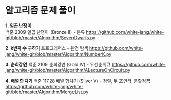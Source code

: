 # 알고리즘 문제 풀이
  
  
**1. 일곱 난쟁이**  
    백준 2309 일곱 난쟁이 (Bronze II) - 분류
    https://github.com/white-jang/white-git/blob/master/Algorithm/SevenDwarfs.py

**2. k번째 수 구하기** 
    프로그래머스 - 완전 탐색
    https://github.com/white-jang/white-git/blob/master/Algorithm/NumberK.py

**3. 순회강연** 
    백준 2109 순회강연 (Gold IV) - 우선순위큐
    https://github.com/white-jang/white-git/blob/master/Algorithm/ALectureOnCircuit.py

**4. 배열 합치기** 
    백준 11728 배열 합치기 (Silver V) - 정렬, 두 포인터, 분할정복
    https://github.com/white-jang/white-git/blob/master/Algorithm/MergeList.py
  
  